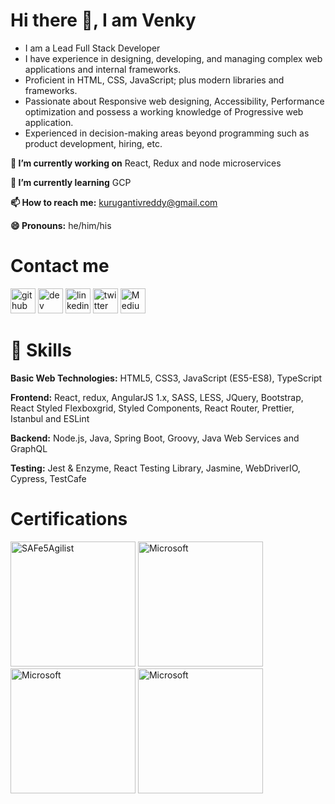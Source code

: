 # Hi there 👋, I am Venky

- I am a Lead Full Stack Developer
- I have experience in designing, developing, and managing complex web applications and internal frameworks.
- Proficient in HTML, CSS, JavaScript; plus modern libraries and frameworks.
- Passionate about Responsive web designing, Accessibility, Performance optimization and possess a working knowledge of Progressive web application.
- Experienced in decision-making areas beyond programming such as product development, hiring, etc.

**🔭 I’m currently working on** React, Redux and node microservices

**🌱 I’m currently learning** GCP

**📫 How to reach me:** kurugantivreddy@gmail.com

**😄 Pronouns:** he/him/his

# Contact me

[<img src='https://img.icons8.com/color/2x/github--v1.png' alt='github' height='40'>](https://github.com/venkykuruganti) [<img src='https://cdn.jsdelivr.net/npm/simple-icons@3.0.1/icons/dev-dot-to.svg' alt='dev' height='40'>](https://dev.to/venkykuruganti) [<img src='https://img.icons8.com/color/2x/linkedin.png' alt='linkedin' height='40'>](https://www.linkedin.com/in/venkateswarlukuruganti/) [<img src='https://img.icons8.com/color/2x/twitter.png' alt='twitter' height='40'>](https://twitter.com/VenkyKuruganti) [<img src='https://img.icons8.com/color/2x/medium-logo.png' alt='Medium' height='40'>](https://venkykuruganti.medium.com/) 



# 💼 Skills

**Basic Web Technologies:** HTML5, CSS3, JavaScript (ES5-ES8), TypeScript

**Frontend:** React, redux, AngularJS 1.x, SASS, LESS, JQuery, Bootstrap, React Styled Flexboxgrid, Styled Components, React Router, Prettier, Istanbul and ESLint

**Backend:** Node.js, Java, Spring Boot, Groovy, Java Web Services and GraphQL

**Testing:** Jest & Enzyme, React Testing Library, Jasmine, WebDriverIO, Cypress, TestCafe


# Certifications

[<img src='https://images.credly.com/images/969ca68c-6793-4ebc-b35a-1d2663ad3c26/cert_mark_SA_badge_large_300px.png' alt='SAFe5Agilist'  width="200" height="200">](https://www.credly.com/badges/992eb039-7597-4062-a23c-80334937a284?source=linked_in_profile)
[<img src='https://i0.wp.com/blogs.perficient.com/files/2015/04/Special_ProgHTML5_Blk_250x186.png?ssl=1' alt='Microsoft'  width="200" height="200">](https://www.credly.com/badges/32e97235-6bfc-416d-982a-35536f3300ca)
[<img src='https://s3.amazonaws.com/coursera_assets/meta_images/generated/CERTIFICATE_LANDING_PAGE/CERTIFICATE_LANDING_PAGE~UBL48J73AMTC/CERTIFICATE_LANDING_PAGE~UBL48J73AMTC.jpeg' alt='Microsoft'  width="200" height="200">](https://www.coursera.org/account/accomplishments/verify/UBL48J73AMTC)
[<img src='https://s3.amazonaws.com/coursera_assets/meta_images/generated/CERTIFICATE_LANDING_PAGE/CERTIFICATE_LANDING_PAGE~C5A49MV7HWUN/CERTIFICATE_LANDING_PAGE~C5A49MV7HWUN.jpeg' alt='Microsoft'  width="200" height="200">](https://www.coursera.org/account/accomplishments/verify/C5A49MV7HWUN)
